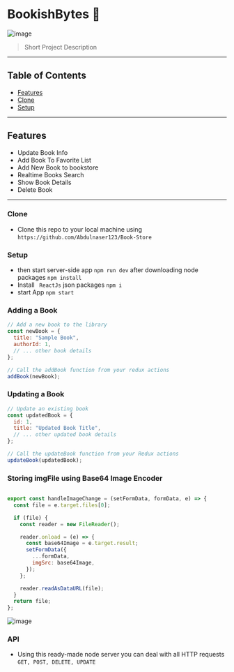 # BookishBytes 💾


![image](https://github.com/Abdulnaser123/Book-Store/assets/108693961/8884e575-e3ec-4bcb-b97f-510865d21a45)

> Short Project Description


---

## Table of Contents

- [Features](#features)
- [Clone](#Clone)
- [Setup](#setup)

---

## Features

- Update Book Info
- Add Book To Favorite List
- Add New Book to bookstore
- Realtime Books Search
- Show Book Details
- Delete Book

---


### Clone

- Clone this repo to your local machine using `https://github.com/Abdulnaser123/Book-Store`


### Setup

- then start server-side app `npm run dev` after downloading node packages `npm install`
- Install ` ReactJs` json packages `npm i`
- start App `npm start`


### Adding a Book

```javascript
// Add a new book to the library
const newBook = {
  title: "Sample Book",
  authorId: 1,
  // ... other book details
};

// Call the addBook function from your redux actions
addBook(newBook);
```
### Updating a Book
```javascript
// Update an existing book
const updatedBook = {
  id: 1,
  title: "Updated Book Title",
  // ... other updated book details
};

// Call the updateBook function from your Redux actions
updateBook(updatedBook);
```

### Storing imgFile using Base64 Image Encoder


```javascript

export const handleImageChange = (setFormData, formData, e) => {
  const file = e.target.files[0];

  if (file) {
    const reader = new FileReader();

    reader.onload = (e) => {
      const base64Image = e.target.result;
      setFormData({
        ...formData,
        imgSrc: base64Image,
      });
    };

    reader.readAsDataURL(file);
  }
  return file;
};
```
![image](https://github.com/Abdulnaser123/Book-Store/assets/108693961/4deb053b-74f6-426c-9e31-2a573d1493c5)



### API
- Using this ready-made node server you can deal with all HTTP requests `GET, POST, DELETE, UPDATE`



